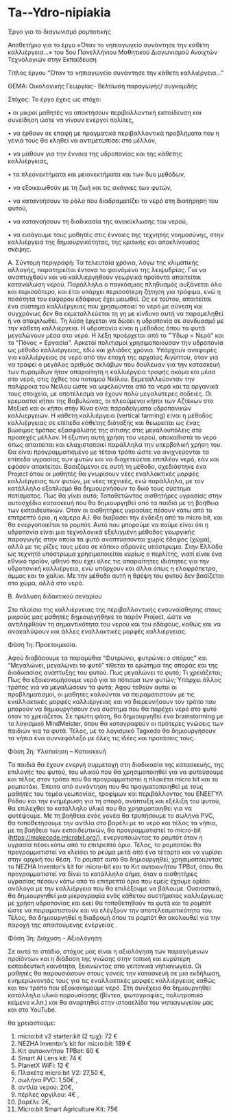 # Ta--Ydro-nipiakia
Έργο για το διαγωνισμό ρομποτικής

Αποθετήριο για το έργο «Όταν το νηπιαγωγείο συνάντησε την κάθετη καλλιέργεια...» του 5ου Πανελλήνιου Μαθητικού Διαγωνισμού Ανοιχτών Τεχνολογιών στην Εκπαίδευση


Τίτλος έργου “Όταν το νηπιαγωγείο συνάντησε την κάθετη καλλιέργεια...” 


ΘΕΜΑ: Οικολογικής Γεωργίας- Βελτίωση παραγωγής/ συγκομιδής

Στόχος: 
Το έργο έχεις ως στόχο:

•	οι μικροί μαθητές να αποκτήσουν περιβαλλοντική εκπαίδευση και συνείδηση ώστε να γίνουν ενεργοί πολίτες, 

•	να έρθουν σε επαφή με πραγματικά περιβαλλοντικά προβλήματα που η γενιά τους θα κληθεί να αντιμετωπίσει στο μέλλον, 

•	να μάθουν για την έννοια της υδροπονίας και της κάθετης καλλιέργειας, 

•	τα πλεονεκτήματα και μειονεκτήματα και των δυο μεθόδων, 

•	να εξοικειωθούν με τη ζωή και τις ανάγκες των φυτών, 

•	να κατανοήσουν το ρόλο που διαδραματίζει το νερό στη διατήρηση του φυτού, 

•	να κατανοήσουν τη διαδικασία της ανακύκλωσης του νερού, 

•	να εισάγουμε τους μαθητές στις έννοιες της τεχνητής νοημοσύνης, στην καλλιέργεια της δημιουργικότητας, της κριτικής και αποκλίνουσας σκέψης.

Α. Σύντομη περιγραφή: 
Τα τελευταία χρόνια, λόγω της κλιματικής αλλαγής, παρατηρείται έντονα το φαινόμενο της λειψυδρίας. Για να αναπτυχθούν και να καλλιεργηθούν γεωργικά προϊόντα απαιτείται κατανάλωση νερού. Παράλληλα ο παγκόσμιος πληθυσμός αυξάνεται όλο και περισσότερο, και έτσι υπάρχει περισσότερη ζήτηση για τρόφιμα, ενώ η ποσότητα του εύφορου εδάφους έχει μειωθεί. Ως εκ τούτου, απαιτείται ένα σύστημα καλλιέργειας που χρησιμοποιεί το νερό με σύνεση και συγχρόνως δεν θα εκμεταλλεύεται τη γη με κίνδυνο αυτή να παραμεληθεί ή να αποψιλωθεί. Τη λύση έρχεται να δώσει  η υδροπονία σε συνδυασμό με την κάθετη καλλιέργεια. Η υδροπονία είναι η μέθοδος όπου τα φυτά μεγαλώνουν μέσα στο νερό. Η λέξη προέρχεται από το "Ύδωρ = Νερό" και το "Πόνος = Εργασία". Αρκετοί πολιτισμοί χρησιμοποιούσαν την υδροπονία ως μέθοδο καλλιέργειας, εδώ και χιλιάδες χρόνια. Υπάρχουν αναφορές για καλλιέργειας σε νερό από την εποχή της αρχαίας Αιγύπτου, όταν για να τραφεί ο μεγάλος αριθμός σκλάβων που δούλευαν για την κατασκευή των πυραμίδων ήταν απαραίτητη η καλλιέργεια τροφής ακόμα και μέσα στο νερό, στις όχθες του ποταμού Νείλου. Εκμεταλλεύονταν την παλίρροια του Νείλου ώστε να ωφελούνται από τα νερά και τα οργανικά τους στοιχεία, με αποτέλεσμα να έχουν πολύ μεγαλύτερες σοδειές. Οι κρεμαστοί κήποι της Βαβυλώνας, οι πλεούμενοι κήποι των Αζτέκων στο Μεξικό και οι κήποι στην Κίνα είναι παραδείγματα υδροπονικών καλλιεργειών. Η κάθετη καλλιέργεια (vertical farming) είναι η μέθοδος καλλιέργειας σε επίπεδα κάθετης διάταξης και  θεωρείται ως ένας βιώσιμος τρόπος εξασφάλισης της σίτισης στις μεγαλουπόλεις στο προσεχές μέλλον.
Η έξυπνη αυτή χρήση του νερού, αποκαθιστά το νερό όπως απαιτείται και ελαχιστοποιεί παράλληλα την υπερβολική χρήση του. Θα είναι προγραμματισμένο με τέτοιο τρόπο ώστε να ανιχνεύονται τα επίπεδα υγρασίας των φυτών και να διοχετεύεται επιπλέον νερό, εάν και εφόσον απαιτείται. Βασιζόμενοι σε αυτή τη μέθοδο, σχεδιάστηκε ένα Project όπου οι μαθητές θα γνωρίσουν νέες εναλλακτικές μορφές καλλιέργειας των φυτών, με νέες τεχνικές, ενώ παράλληλα, με τον κατάλληλο εξοπλισμό θα δημιουργήσουν το δικό τους σύστημα ποτίσματος. Πως θα γίνει αυτό; Τοποθετώντας αισθητήρες υγρασίας στην αυτοσχέδια κατασκευή που θα δημιουργηθεί από τα παιδιά με τη βοήθεια των εκπαιδευτικών. Όταν οι αισθητήρες υγρασίας πέσουν κάτω από το επιτρεπτό όριο, η κάμερα Α.Ι. θα διαβάσει την ένδειξη  από το micro bit, και θα ενεργοποιείται το ρομπότ. 
Αυτό που μπορούμε να πούμε είναι ότι η υδροπονία είναι μια τεχνολογικά εξελιγμένη μέθοδος γεωργικής παραγωγής στην οποία τα φυτά αναπτύσσονται χωρίς έδαφος (χώμα), αλλά με τις ρίζες τους μέσα σε κάποιο αδρανές υπόστρωμα. Στην Ελλάδα ως τεχνητό υπόστρωμα χρησιμοποιείται κυρίως ο περλίτης, γιατί είναι ένα εθνικό προϊόν, φθηνό που έχει όλες τις απαραίτητες ιδιότητες για την υδροπονική καλλιέργεια, ενώ υπάρχουν και άλλα όπως η ελαφρόπετρα, άμμος και το χαλίκι. Με την μέθοδο αυτή η θρέψη του φυτού δεν βασίζεται στο χώμα, αλλά στο νερό.

Β. Ανάλυση διδακτικού σεναρίου

Στο πλαίσιο της καλλιέργειας της περιβαλλοντικής ενσυναίσθησης στους μικρούς μας μαθητές δημιουργήθηκε το παρόν Project, ώστε να αντιληφθούν τη σημαντικότητα του νερού και του εδάφους, καθώς και να ανακαλύψουν και άλλες εναλλακτικές μορφές καλλιέργειας. 

Φάση 1η: Προετοιμασία.

Αφού διαβάσουμε τα παραμύθια “Φυτρώνει, φυτρώνει ο σπόρος” και “Μεγαλώνει, μεγαλώνει το φυτό” τίθεται το ερώτημα της σποράς και της διαδικασίας ανάπτυξης του φυτού. Πως μεγαλώνει το φυτό; Τι χρειάζεται; Πως θα εξοικονομήσουμε νερό για το πότισμα των φυτών; Υπάρχει άλλος τρόπος για να μεγαλώσουν τα φυτά; Αφού τεθούν αυτοί οι προβληματισμοί, οι μαθητές καλούνται να πειραματιστούν με τις εναλλακτικές μορφές καλλιέργειας και να διερευνήσουν τον τρόπο που μπορούν να δημιουργήσουν ένα σύστημα που θα παρέχει νερό στο φυτό όταν το χρειάζεται. Σε πρώτη φάση, θα δημιουργηθεί ένα brainstorming με το λογισμικό MindMeister, όπου θα καταγραφούν οι πρότερες γνώσεις των παιδιών για τα φυτά. Τέλος, με το λογισμικό Tagxedo θα δημιουργήσουν τα νήπια ένα συννεφόλεξο με όλες τις ιδέες και προτάσεις τους.

Φάση 2η: Υλοποίηση – Κατασκευή

Τα παιδιά θα έχουν ενεργή συμμετοχή στη διαδικασία της κατασκευής, της επιλογής του φυτού, του υλικού που θα χρησιμοποιηθεί για να φυτεύσουμε και τέλος στον τρόπο που θα προγραμματιστεί η πλακέτα micro bit και το ρομποτάκι. Έπειτα από συνάντηση που θα πραγματοποιηθεί με τους μαθητές του τομέα γεωπονίας, τροφίμων και περιβάλλοντος του  ΕΝΕΕΓΥΛ Ρόδου και την ενημέρωση για τη σπορά, ανάπτυξη και εξέλιξη του φυτού, θα επιλεχθεί το κατάλληλο υλικό που θα χρησιμοποιηθεί για να φυτέψουμε. Με τη βοήθεια ενός γονέα θα τρυπήσουμε το σωλήνα PVC, θα τοποθετήσουμε την αντλία στο βαρέλι με το νερό και τέλος τα νήπια, με τη βοήθεια των εκπαιδευτικών, θα προγραμματιστεί το micro-bit (https://makecode.microbit.org/), ενεργοποιώντας το ρομπότ όταν η υγρασία πέσει κάτω από το επιτρεπτό όριο. Τέλος, το ρομποτάκι θα προγραμματιστεί να κλείσει το ρεύμα μετά από ένα τέταρτο και να γυρίσει στην αρχική του θέση.
Το ρομπότ αυτό θα δημιουργηθεί, χρησιμοποιώντας το NEZHA Inventor’s kit for micro-bit και το Κιτ αυτοκινήτου TPBot, όπου θα προγραμματιστεί να δίνει το κατάλληλο σήμα, όταν ο αισθητήρες υγρασίας πέσουν κάτω από το επιτρεπτό όριο που εμείς έχουμε ορίσει ανάλογα με την καλλιέργεια που θα επιλέξουμε να βάλουμε. Ουσιαστικά, θα δημιουργηθεί μια μικρογραφία ενός κάθετου συστήματος καλλιέργειας με χρήση υδροπονίας και εκεί θα τοποθετηθούν τα φυτά και το ρομπότ ώστε να πειραματιστούν και να ελέγξουν την αποτελεσματικότητα του. Τέλος, θα δημιουργηθεί η διαδρομή όπου το ρομπότ θα ακολουθεί για την παροχή της απαιτούμενης ενέργειας .

Φάση 3η: Διάχυση - Αξιολόγηση

Σε αυτό το στάδιο, στόχος μας είναι η αξιολόγηση των παραγόμενων προϊόντων και η διάδοση της γνώσης στην τοπική και ευρύτερη εκπαιδευτική κοινότητα, ξεκινώντας από γειτονικά νηπιαγωγεία. Οι μαθητές θα παρουσιάσουν στους γονείς την κατασκευή σε μια εκδήλωση, ενημερώνοντάς τους για τις εναλλακτικές μορφές καλλιέργειας καθώς και τον τρόπο που εξοικονομούμε νερό. Στη συνέχεια θα δημιουργηθεί κατάλληλο υλικό παρουσίασης (βίντεο, φωτογραφίες, πολυτροπικό κείμενο κ.λπ.) και θα αναρτηθεί στην ιστοσελίδα του νηπιαγωγείου μας και στο YouTube.

θα χρειαστούμε:
1) micro:bit v2 starter:kit (2 τμχ): 72 € 
2) NEZHA Inventor’s kit for micro:bit: 189 € 
3) Κιτ αυτοκινήτου TPBot: 60 € 
4) Smart AI Lens kit: 74 € 
5) PlanetX WiFi: 12 € 
6) Πλακέτα micro:bit V2: 27,50 €, 
7) σωλήνα PVC: 1,50€ , 
8) αντλία νερού: 20€, 
9) πέρλες αργίλου: 4€ , 
10) βαρέλι: 2€, 
11) Micro:bit Smart Agriculture Kit: 75€






